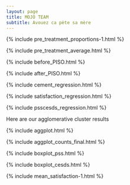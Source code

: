 ```yaml
---
layout: page
title: MOJO TEAM
subtitle: Avouez ca pète sa mère
---
```

{% include pre_treatment_proportions-1.html %}

{% include pre_treatment_average.html %}

{% include before_PISO.html %}

{% include after_PISO.html %}

{% include cement_regression.html %}

{% include satisfaction_regression.html %}

{% include psscesds_regression.html %}

Here are our agglomerative cluster results

{% include aggplot.html %}

{% include aggplot_counts_final.html %}

{% include boxplot_pss.html %}

{% include boxplot_cesds.html %}

{% include mean_satisfaction-1.html %}


